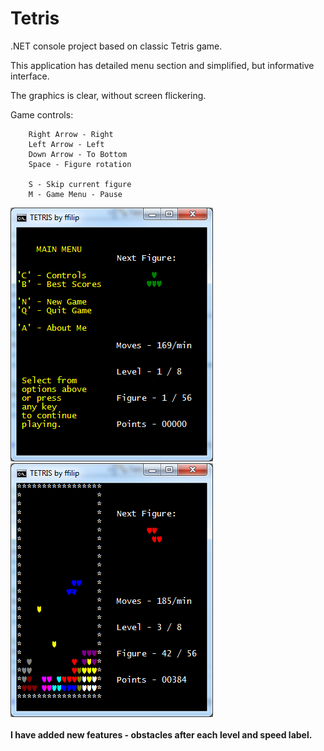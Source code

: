 # Tetris
.NET console project based on classic Tetris game.

 This application has detailed menu section and simplified, but informative interface.
 
 The graphics is clear, without screen flickering.


Game controls:

        Right Arrow - Right
        Left Arrow - Left
        Down Arrow - To Bottom
        Space - Figure rotation
        
        S - Skip current figure
        M - Game Menu - Pause
        

<div>
    <img src = "1.png">
 &nbsp; &nbsp;
    <img src = "2.png">
    <br>
    <br>
</div>

<b>
    I have added new features - obstacles after each level and speed label.
</b>
